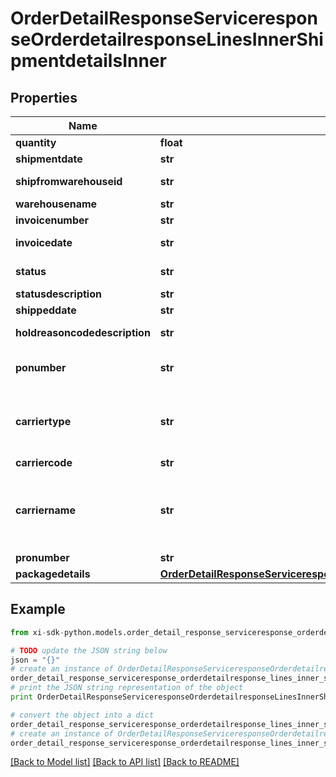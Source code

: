 # OrderDetailResponseServiceresponseOrderdetailresponseLinesInnerShipmentdetailsInner


## Properties

Name | Type | Description | Notes
------------ | ------------- | ------------- | -------------
**quantity** | **float** | quantity shipped | [optional] 
**shipmentdate** | **str** | date of shipment | [optional] 
**shipfromwarehouseid** | **str** | Warehouse product was shipped from | [optional] 
**warehousename** | **str** | name of the warehouse | [optional] 
**invoicenumber** | **str** | Invoice Number | [optional] 
**invoicedate** | **str** | date on the invoice generated | [optional] 
**status** | **str** | code for current Status of the order | [optional] 
**statusdescription** | **str** | Description of status | [optional] 
**shippeddate** | **str** | date of shipment | [optional] 
**holdreasoncodedescription** | **str** | Description of the code if the order is on hold | [optional] 
**ponumber** | **str** | Ingram PO Number to vendors for direct ship orders | [optional] 
**carriertype** | **str** | Helps to determine shipment type. for e.g. LTL is used for heavy shipment. SML is used for light shipment | [optional] 
**carriercode** | **str** |  | [optional] 
**carriername** | **str** | Name of the carrier. If carriername is LTL then the tracking info is in the \&quot;pronumber\&quot; data field | [optional] 
**pronumber** | **str** |  | [optional] 
**packagedetails** | [**OrderDetailResponseServiceresponseOrderdetailresponseLinesInnerShipmentdetailsInnerPackagedetails**](OrderDetailResponseServiceresponseOrderdetailresponseLinesInnerShipmentdetailsInnerPackagedetails.md) |  | [optional] 

## Example

```python
from xi-sdk-python.models.order_detail_response_serviceresponse_orderdetailresponse_lines_inner_shipmentdetails_inner import OrderDetailResponseServiceresponseOrderdetailresponseLinesInnerShipmentdetailsInner

# TODO update the JSON string below
json = "{}"
# create an instance of OrderDetailResponseServiceresponseOrderdetailresponseLinesInnerShipmentdetailsInner from a JSON string
order_detail_response_serviceresponse_orderdetailresponse_lines_inner_shipmentdetails_inner_instance = OrderDetailResponseServiceresponseOrderdetailresponseLinesInnerShipmentdetailsInner.from_json(json)
# print the JSON string representation of the object
print OrderDetailResponseServiceresponseOrderdetailresponseLinesInnerShipmentdetailsInner.to_json()

# convert the object into a dict
order_detail_response_serviceresponse_orderdetailresponse_lines_inner_shipmentdetails_inner_dict = order_detail_response_serviceresponse_orderdetailresponse_lines_inner_shipmentdetails_inner_instance.to_dict()
# create an instance of OrderDetailResponseServiceresponseOrderdetailresponseLinesInnerShipmentdetailsInner from a dict
order_detail_response_serviceresponse_orderdetailresponse_lines_inner_shipmentdetails_inner_form_dict = order_detail_response_serviceresponse_orderdetailresponse_lines_inner_shipmentdetails_inner.from_dict(order_detail_response_serviceresponse_orderdetailresponse_lines_inner_shipmentdetails_inner_dict)
```
[[Back to Model list]](../README.md#documentation-for-models) [[Back to API list]](../README.md#documentation-for-api-endpoints) [[Back to README]](../README.md)


